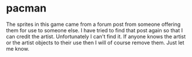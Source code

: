 # pacman

The sprites in this game came from a forum post from someone offering them for use to someone else. 
I have tried to find that post again so that I can credit the artist. Unfortunately I can't find it.
If anyone knows the artist or the artist objects to their use then I will of course remove them. Just let me know.